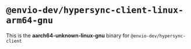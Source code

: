 # `@envio-dev/hypersync-client-linux-arm64-gnu`

This is the **aarch64-unknown-linux-gnu** binary for `@envio-dev/hypersync-client`
